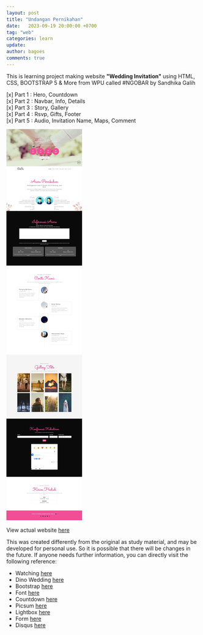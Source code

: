 ```yaml
---
layout: post
title: "Undangan Pernikahan"
date:   2023-09-19 20:00:00 +0700
tag: "web"
categories: learn
update:	
author: bagoes
comments: true
---
```

This is learning project making website **"Wedding Invitation"** using HTML, CSS, BOOTSTRAP 5 & More from WPU called #NGOBAR by Sandhika Galih

[x] Part 1 : Hero, Countdown  
[x] Part 2 : Navbar, Info, Details  
[x] Part 3 : Story, Gallery  
[x] Part 4 : Rsvp, Gifts, Footer  
[x] Part 5 : Audio, Invitation Name, Maps, Comment  

![undangan](/../assets/img/posts/capture_undangan.jpeg)

View actual website [here](https://bagoes.github.io/undangan/ "undangan pernikahan")

This was created differently from the original as study material, and may be developed for personal use. So it is possible that there will be changes in the future.
If anyone needs further information, you can directly visit the following reference:

- Watching [here](https://www.youtube.com/playlist?list=PLFIM0718LjIXz2LfZsyJCtaY160HxWE6o "playlist")
- Dino Wedding [here](https://github.com/sandhikagalih/dino-wedding "sandhikgalih")
- Bootstrap [here]( https://getbootstrap.com/ "getbootstrap")
- Font [here](https://fonts.google.com/ "google")
- Countdown [here](https://vincentloy.github.io/simplyCountdown.js/ "vincentloy")
- Picsum [here](https://picsum.photos/ "picsum")
- Lightbox [here](https://trvswgnr.github.io/bs5-lightbox/ "trvswgnr")
- Form [here](https://github.com/levinunnink/html-form-to-google-sheet "levinunnink")
- Disqus [here](https://disqus.com/ "disqus")
